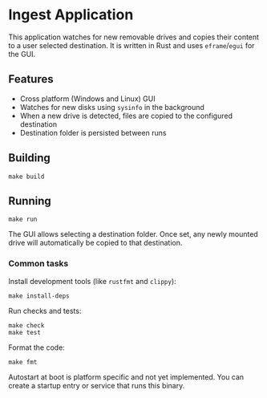 # Ingest Application

This application watches for new removable drives and copies their content to a user selected destination. It is written in Rust and uses `eframe`/`egui` for the GUI.

## Features

- Cross platform (Windows and Linux) GUI
- Watches for new disks using `sysinfo` in the background
- When a new drive is detected, files are copied to the configured destination
- Destination folder is persisted between runs

## Building

```
make build
```

## Running

```
make run
```

The GUI allows selecting a destination folder. Once set, any newly mounted drive will automatically be copied to that destination.

### Common tasks

Install development tools (like `rustfmt` and `clippy`):

```
make install-deps
```

Run checks and tests:

```
make check
make test
```

Format the code:

```
make fmt
```

Autostart at boot is platform specific and not yet implemented. You can create a startup entry or service that runs this binary.

